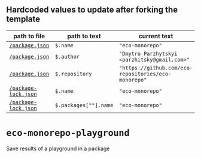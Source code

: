 ## Hardcoded values to update after forking the template

| path to file | path to text | current text |
-|-|-
[`/package.json`](/package.json) | `$.name` | `"eco-monorepo"`
[`/package.json`](/package.json) | `$.author` | `"Dmytro Parzhytskyi <parzhitsky@gmail.com>"`
[`/package.json`](/package.json) | `$.repository` | `"https://github.com/eco-repositories/eco-monorepo"`
[`/package-lock.json`](/package-lock.json) | `$.name` | `"eco-monorepo"`
[`/package-lock.json`](/package-lock.json) | `$.packages[""].name` | `"eco-monorepo"`

# `eco-monorepo-playground`

Save results of a playground in a package
